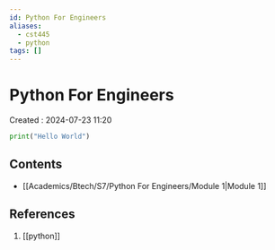 ```yaml
---
id: Python For Engineers
aliases:
  - cst445
  - python
tags: []
---
```


# Python For Engineers

Created : 2024-07-23 11:20

```python
print("Hello World")
```

## Contents

- [[Academics/Btech/S7/Python For Engineers/Module 1|Module 1]]

## References

1. [[python]]
